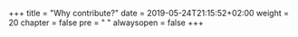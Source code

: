 +++
title = "Why contribute?"
date = 2019-05-24T21:15:52+02:00
weight = 20
chapter = false
pre = "<i class='fa ela-folder'></i> "
alwaysopen = false
+++
